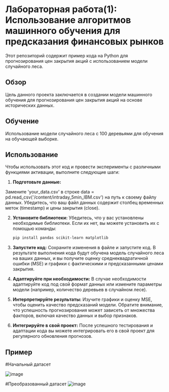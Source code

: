 # Лабораторная работа(1): Использование алгоритмов машинного обучения для предсказания финансовых рынков

Этот репозиторий содержит пример кода на Python для прогнозирования цен закрытия акций с использованием модели случайного леса.

## Обзор

Цель данного проекта заключается в создании модели машинного обучения для прогнозирования цен закрытия акций на основе исторических данных.


## Обучение

Использование модели случайного леса с 100 деревьями для обучения на обучающей выборке.


## Использование

Чтобы использовать этот код и провести эксперименты с различными функциями активации, выполните следующие шаги:

1. **Подготовьте данные:**

Замените 'your_data.csv' в строке data = pd.read_csv('/content/intraday_5min_IBM.csv') на путь к своему файлу данных. Убедитесь, что ваш файл данных содержит столбец временных меток (timestamp) и цены закрытия (close).

2. **Установите библиотеки:**
    Убедитесь, что у вас установлены необходимые библиотеки. Если их нет, вы можете установить их с помощью команды:
    ```bash
    pip install pandas scikit-learn matplotlib

    ```

3. **Запустите код:**
   Сохраните изменения в файле и запустите код. В результате выполнения кода будут обучена модель случайного леса на ваших данных, и вы получите оценку среднеквадратичной ошибки (MSE) и графики с фактическими и предсказанными ценами закрытия.

4. **Адаптируйте при необходимости:**
    В случае необходимости адаптируйте код под свой формат данных или измените параметры модели (например, количество деревьев в случайном лесе).

5. **Интерпретируйте результаты:**
    Изучите графики и оценку MSE, чтобы оценить качество предсказаний модели. Обратите внимание, что успешность прогнозирования может зависеть от множества факторов, включая качество данных и выбор признаков.
   
6. **Интегрируйте в свой проект:**
    После успешного тестирования и адаптации кода вы можете интегрировать его в свой проект для регулярного обновления прогнозов.



## Пример 
#Начальный датасет

![image](https://github.com/pmi31Roberto/Andrey_Anatolyevich2/assets/120023351/82d89604-c1ac-47b5-81f0-e6ed3c23aaf9)

#Преобразованный датасет
![image](https://github.com/pmi31Roberto/Andrey_Anatolyevich2/assets/120023351/efc3a48f-af77-4c1f-bede-bfaa1a9a3b6a)
